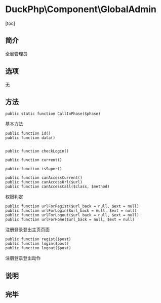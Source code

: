 # DuckPhp\Component\GlobalAdmin
[toc]
## 简介

全局管理员

## 选项

无

## 方法

    public static function CallInPhase($phase)
基本方法

    public function id()
    public function data()


    public function checkLogin()

    public function current()

    public function isSuper()

    public function canAccessCurrent()
    public function canAccessUrl($url)
    public function canAccessCall($class, $method)
权限判定

    public function urlForRegist($url_back = null, $ext = null)
    public function urlForLogin($url_back = null, $ext = null)
    public function urlForLogout($url_back = null, $ext = null)
    public function urlForHome($url_back = null, $ext = null)
注册登录登出主页页面

    public function regist($post)
    public function login($post)
    public function logout($post)
注册登录登出动作
## 说明

## 完毕
